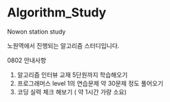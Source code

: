 # Algorithm_Study
Nowon station study

노원역에서 진행되는 알고리즘 스터디입니다.

0802 안내사항
1. 알고리즘 인터뷰 교재 5단원까지 학습해오기
2. 프로그래머스 level 1의 연습문제 약 30문제 정도 풀어오기
3. 코딩 실력 체크 해보기 ( 약 1시간 가량 소요)
